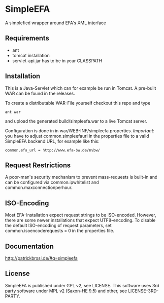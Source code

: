 # SimpleEFA #

A simplefied wrapper around EFA's XML interface

## Requirements ##

* ant
* tomcat installation
* servlet-api.jar has to be in your CLASSPATH

## Installation ##

This is a Java-Servlet which can for example be run in Tomcat. A pre-built WAR can be found in the releases.

To create a distributable WAR-File yourself checkout this repo and type

    ant war

and upload the generated build/simpleefa.war to a live Tomcat server.

Configuration is done in in war/WEB-INF/simpleefa.properties. *Important*: you have to adjust common.simpleefaurl in the properties file to a valid SimpleEFA backend URL, for example like this:

    common.efa_url = http://www.efa-bw.de/nvbw/

## Request Restrictions ##

A poor-man's security mechanism to prevent mass-requests is built-in and can be configured via common.ipwhitelist and common.maxconnectionperhour.

## ISO-Encoding ##

Most EFA-Installation expect request strings to be ISO-encoded. However, there are some newer installations that expect UTF8-encoding. To disable the default ISO-encoding of request parameters, set common.isoencoderequests = 0 in the properties file.

## Documentation ##

http://patrickbrosi.de/#q=simpleefa

## License ##

SimpleEFA is published under GPL v2, see LICENSE. This software uses 3rd party software under MPL v2 (Saxon-HE 9.5) and other, see LICENSE-3RD-PARTY.